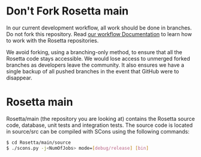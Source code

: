 Don't Fork Rosetta main
=======================

In our current development workflow, all work should be done in branches. Do not fork this repository.  Read [our workflow Documentation](https://wiki.rosettacommons.org/index.php/GithubWorkflow) to learn how to work with the Rosetta repositories.

We avoid forking, using a branching-only method, to ensure that all the Rosetta code stays accessible.  We would lose access to unmerged forked branches as developers leave the community.  It also ensures we have a single backup of all pushed branches in the event that GitHub were to disappear.

Rosetta main
============

Rosetta/main (the repository you are looking at) contains the Rosetta source code, database, unit tests and integration tests. The source code is located in source/src can be compiled with SCons using the following commands:

``` sh
$ cd Rosetta/main/source
$ ./scons.py -j<NumOfJobs> mode=[debug/release] [bin]
```


